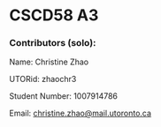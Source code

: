 # CSCD58 A3

### Contributors (solo):

Name: Christine Zhao

UTORid: zhaochr3

Student Number: 1007914786

Email: christine.zhao@mail.utoronto.ca
